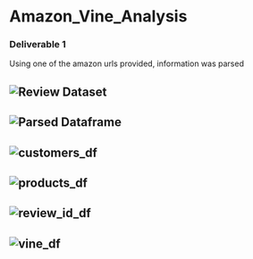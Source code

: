 # Amazon_Vine_Analysis
### Deliverable 1
Using one of the amazon urls provided, information was parsed 

## ![Review Dataset](https://user-images.githubusercontent.com/87907584/143773875-596e554e-eddc-4ff6-8894-8ab68181c06b.png)

## ![Parsed Dataframe](https://user-images.githubusercontent.com/87907584/143773935-a3243e94-3152-416c-a069-ecdf64d91075.png)

## ![customers_df](https://user-images.githubusercontent.com/87907584/143773990-9207d31a-814e-453b-bb25-cd655a5ae69d.png)

## ![products_df](https://user-images.githubusercontent.com/87907584/143774029-13beebbc-8604-49d3-bc49-00c66fde1d1a.png)

## ![review_id_df](https://user-images.githubusercontent.com/87907584/143774056-9cdcf1ac-e1ea-493d-a495-8af18ffc43e3.png)

## ![vine_df](https://user-images.githubusercontent.com/87907584/143774095-a656dc9d-34c9-4012-9849-23dc0e11d564.png)
